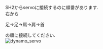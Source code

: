 SH2からservoに接続するのに順番があります.  
右から  
  
足→足→肩→肩→首  
  
の順に接続してください.  
![dynamo_servo](https://f.cloud.github.com/assets/6017087/2158440/464706fa-9493-11e3-9339-d92b8bc25c99.jpg)

